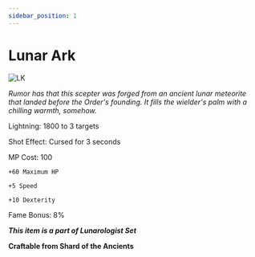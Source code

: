 ```yaml
---
sidebar_position: 1
---
```


# Lunar Ark

![LK](https://vwiki.valorserver.com/api/item/picture/lunar%20ark)

<i>Rumor has that this scepter was forged from an ancient lunar meteorite that landed before the Order's founding. It fills the wielder's palm with a chilling warmth, somehow.</i>

Lightning: 1800 to 3 targets

Shot Effect: Cursed for 3 seconds 

MP Cost: 100

    +60 Maximum HP
    
    +5 Speed
    
    +10 Dexterity

Fame Bonus: 8%

***This item is a part of Lunarologist Set***

**Craftable from Shard of the Ancients**
